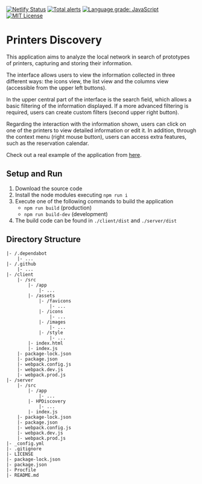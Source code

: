 [![Netlify Status](https://api.netlify.com/api/v1/badges/3385f038-9813-4df8-992d-ddc4af8ff42b/deploy-status)](https://app.netlify.com/sites/printersdiscovery/deploys)
[![Total alerts](https://img.shields.io/lgtm/alerts/g/Chema22R/printers-discovery.svg?logo=lgtm&logoWidth=18)](https://lgtm.com/projects/g/Chema22R/printers-discovery/alerts/)
[![Language grade: JavaScript](https://img.shields.io/lgtm/grade/javascript/g/Chema22R/printers-discovery.svg?logo=lgtm&logoWidth=18)](https://lgtm.com/projects/g/Chema22R/printers-discovery/context:javascript)
[![MIT License](https://camo.githubusercontent.com/d59450139b6d354f15a2252a47b457bb2cc43828/68747470733a2f2f696d672e736869656c64732e696f2f6e706d2f6c2f7365727665726c6573732e737667)](LICENSE)

# Printers Discovery
This application aims to analyze the local network in search of prototypes of printers, capturing and storing their information.

The interface allows users to view the information collected in three different ways: the icons view, the list view and the columns view (accessible from the upper left buttons).

In the upper central part of the interface is the search field, which allows a basic filtering of the information displayed. If a more advanced filtering is required, users can create custom filters (second upper right button).

Regarding the interaction with the information shown, users can click on one of the printers to view detailed information or edit it. In addition, through the context menu (right mouse button), users can access extra features, such as the reservation calendar.

Check out a real example of the application from [here](https://printersdiscovery.chema22r.com).

## Setup and Run
1. Download the source code
2. Install the node modules executing `npm run i`
3. Execute one of the following commands to build the application
    - `npm run build` (production)
    - `npm run build-dev` (development)
4. The build code can be found in `./client/dist` and `./server/dist`

## Directory Structure
```
|- /.dependabot
    |- ...
|- /.github
    |- ...
|- /client
    |- /src
        |- /app
            |- ...
        |- /assets
            |- /favicons
                |- ...
            |- /icons
                |- ...
            |- /images
                |- ...
            |- /style
                |- ...
        |- index.html
        |- index.js
    |- package-lock.json
    |- package.json
    |- webpack.config.js
    |- webpack.dev.js
    |- webpack.prod.js
|- /server
    |- /src
        |- /app
            |- ...
        |- HPDiscovery
            |- ...
        |- index.js
    |- package-lock.json
    |- package.json
    |- webpack.config.js
    |- webpack.dev.js
    |- webpack.prod.js
|- _config.yml
|- .gitignore
|- LICENSE
|- package-lock.json
|- package.json
|- Procfile
|- README.md
```
